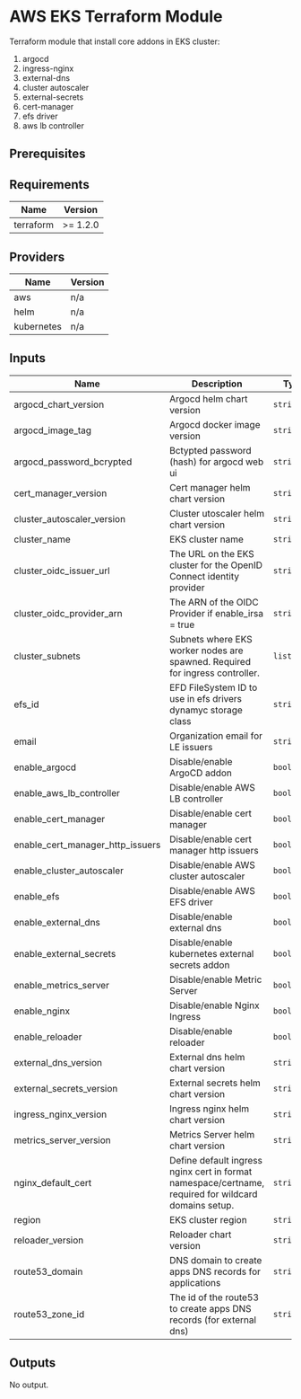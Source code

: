 # AWS EKS Terraform Module

Terraform module that install core addons in EKS cluster:

1. argocd
2. ingress-nginx
3. external-dns
4. cluster autoscaler
6. external-secrets
7. cert-manager
8. efs driver
9. aws lb controller


## Prerequisites

<!-- BEGINNING OF PRE-COMMIT-TERRAFORM DOCS HOOK -->
## Requirements

| Name | Version |
|------|---------|
| terraform | >= 1.2.0 |

## Providers

| Name | Version |
|------|---------|
| aws | n/a |
| helm | n/a |
| kubernetes | n/a |

## Inputs

| Name | Description | Type | Default | Required |
|------|-------------|------|---------|:--------:|
| argocd\_chart\_version | Argocd helm chart version | `string` | `"3.29.5"` | no |
| argocd\_image\_tag | Argocd docker image version | `string` | `"v2.2.2"` | no |
| argocd\_password\_bcrypted | Bctypted password (hash) for argocd web ui | `string` | `""` | no |
| cert\_manager\_version | Cert manager helm chart version | `string` | `"v1.5.4"` | no |
| cluster\_autoscaler\_version | Cluster utoscaler helm chart version | `string` | `"9.27.0"` | no |
| cluster\_name | EKS cluster name | `string` | n/a | yes |
| cluster\_oidc\_issuer\_url | The URL on the EKS cluster for the OpenID Connect identity provider | `string` | n/a | yes |
| cluster\_oidc\_provider\_arn | The ARN of the OIDC Provider if enable\_irsa = true | `string` | n/a | yes |
| cluster\_subnets | Subnets where EKS worker nodes are spawned. Required for ingress controller. | `list(any)` | `[]` | no |
| efs\_id | EFD FileSystem ID to use in efs drivers dynamyc storage class | `string` | `""` | no |
| email | Organization email for LE issuers | `string` | `""` | no |
| enable\_argocd | Disable/enable ArgoCD addon | `bool` | `false` | no |
| enable\_aws\_lb\_controller | Disable/enable AWS LB controller | `bool` | `true` | no |
| enable\_cert\_manager | Disable/enable cert manager | `bool` | `false` | no |
| enable\_cert\_manager\_http\_issuers | Disable/enable cert manager http issuers | `bool` | `false` | no |
| enable\_cluster\_autoscaler | Disable/enable AWS cluster autoscaler | `bool` | `true` | no |
| enable\_efs | Disable/enable AWS EFS driver | `bool` | `false` | no |
| enable\_external\_dns | Disable/enable external dns | `bool` | `true` | no |
| enable\_external\_secrets | Disable/enable kubernetes external secrets addon | `bool` | `false` | no |
| enable\_metrics\_server | Disable/enable Metric Server | `bool` | `false` | no |
| enable\_nginx | Disable/enable Nginx Ingress | `bool` | `false` | no |
| enable\_reloader | Disable/enable reloader | `bool` | `false` | no |
| external\_dns\_version | External dns helm chart version | `string` | `"6.5.6"` | no |
| external\_secrets\_version | External secrets helm chart version | `string` | `"0.7.2"` | no |
| ingress\_nginx\_version | Ingress nginx helm chart version | `string` | `"4.2.5"` | no |
| metrics\_server\_version | Metrics Server helm chart version | `string` | `"6.0.8"` | no |
| nginx\_default\_cert | Define default ingress nginx cert in format namespace/certname, required for wildcard domains setup. | `string` | `"ingress-nginx/default"` | no |
| region | EKS cluster region | `string` | n/a | yes |
| reloader\_version | Reloader chart version | `string` | `"v0.0.118"` | no |
| route53\_domain | DNS domain to create apps DNS records for applications | `string` | n/a | yes |
| route53\_zone\_id | The id of the route53 to create apps DNS records (for external dns) | `string` | n/a | yes |

## Outputs

No output.

<!-- END OF PRE-COMMIT-TERRAFORM DOCS HOOK -->
